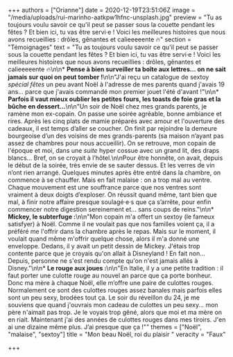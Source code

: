 +++
authors = ["Orianne"]
date = 2020-12-19T23:51:06Z
image = "/media/uploads/rui-marinho-aatkpw1hfnc-unsplash.jpg"
preview = "Tu as toujours voulu savoir ce qu'il peut se passer sous la couette pendant les fêtes ? Et bien ici, tu vas être servi·e ! Voici les meilleures histoires que nous avons recueillies : drôles, gênantes et calieeeeente 🔥"
section = "Témoignages"
text = "Tu as toujours voulu savoir ce qu'il peut se passer sous la couette pendant les fêtes ? Et bien ici, tu vas être servi·e ! Voici les meilleures histoires que nous avons recueillies : drôles, gênantes et calieeeeente 🔥\n\n* **Pense à bien surveiller ta boîte aux lettres... on ne sait jamais sur quoi on peut tomber !**\n\n\"J'ai reçu un catalogue de sextoy _spécial fêtes_ un peu avant Noël à l'adresse de mes parents quand j'avais 19 ans... parce que j'avais commandé mon premier jouet l'été d'avant !\"\n\n* **Parfois il vaut mieux oublier les petites fours, les toasts de foie gras et la bûche en dessert...**\n\n\"Un soir de Noël chez mes grands parents, je ramène mon ex-copain. On passe une soirée agréable, bonne ambiance et rires. Après les cinq plats de mamie préparés avec amour et l'ouverture des cadeaux, il est temps d’aller se coucher. On finit par rejoindre la demeure bourgeoise d’un des voisins de mes grands-parents (sa maison n’ayant pas assez de chambres pour nous accueillir). On se retrouve, mon copain de l'époque et moi, dans une _suite_ hyper cossue avec un grand lit, des draps blancs... Bref, on se croyait à l’hôtel.\n\nPour être honnête, on avait, depuis le début de la soirée, très envie de se sauter dessus. Et les verres de vin n’ont rien arrangé. Quelques minutes après être entré dans la chambre, on commence à se chauffer. Mais en fait malaise : on a trop mal au ventre. Chaque mouvement est une souffrance parce que nos ventres sont vraiment à deux doigts d’exploser. On réussit quand même, tant bien que mal, à finir notre affaire presque soulagé·e·s que ça s’arrête, pour enfin commencer notre digestion sereinement et... sans coups de reins.\"\n\n* **Mickey, le subterfuge :**\n\n\"Mon copain m'a offert un sextoy (le fameux satisfyer) à Noël. Comme il ne voulait pas que nos familles voient ça, il a préféré me l'offrir dans la chambre après le repas. Mais sur le moment, il voulait quand même m'offrir quelque chose, alors il m'a donné une enveloppe. Dedans, il y avait un petit dessin de Mickey. J'étais trop contente parce que je croyais qu'on allait à Disneyland ! En fait non... Depuis, personne ne s'est rendu compte qu'on n'est jamais allés à Disney.\"\n\n* **Le rouge aux joues :**\n\n\"En Italie, il y a une petite tradition : il faut porter une culotte rouge au nouvel an parce que ça porte bonheur. Donc ma mère à chaque Noël, elle m’offre une paire de culottes rouges. Normalement ce sont des culottes rouges assez banales mais parfois elles sont un peu sexy, brodées tout ça. Le soir du réveillon du 24, je me souviens que quand j'ouvrais mon cadeau de culottes un peu sexy... mon père n'aimait pas trop. Je le voyais trop gêné, alors que moi et ma mère on en riait. Maintenant j'ai des années de culottes rouges dans mes tiroirs. J'en ai une dizaine même plus. J’ai presque que ça !\""
themes = ["Noël", "malaise", "sextoy"]
title = "Mon beau Noël, roi du plaisir "
veracity = "Faux"

+++
